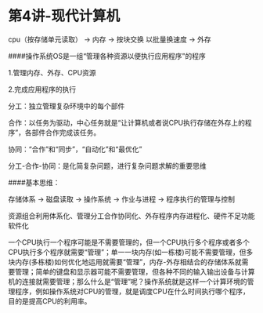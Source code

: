 # 第4讲-现代计算机

cpu（按存储单元读取）  -> 内存 -> 按块交换 以批量换速度 -> 外存

####操作系统OS是一组“管理各种资源以便执行应用程序”的程序

1.管理内存、外存、CPU资源

2.完成应用程序的执行

分工：独立管理复杂环境中的每个部件

合作：以任务为驱动，中心任务就是“让计算机或者说CPU执行存储在外存上的程序”，各部件合作完成该任务。

协同：“合作”和“同步”，“自动化”和“最优化”

分工-合作-协同：是化简复杂问题，进行复杂问题求解的重要思维

####基本思维：

存储体系 -> 磁盘读取 -> 操作系统 -> 作业与进程 -> 程序执行的管理与控制

资源组合利用体系化、管理分工合作协同化、外存程序内存进程化、硬件不足功能软件化

一个CPU执行一个程序可能是不需要管理的，但一个CPU执行多个程序或者多个CPU执行多个程序就需要“管理”；单一一块内存(如一栋楼)可能不需要管理，但多块内存(多栋楼)如何优化地运用就需要“管理”，内存-外存相结合的存储体系就需要管理；简单的键盘和显示器可能不需要管理，但各种不同的输入输出设备与计算机的连接就需要管理；那么什么是“管理”呢？操作系统就是这样一个计算环境的管理程序，例如操作系统对CPU的管理，就是调度CPU在什么时间执行哪个程序，目的是提高CPU的利用率。















































